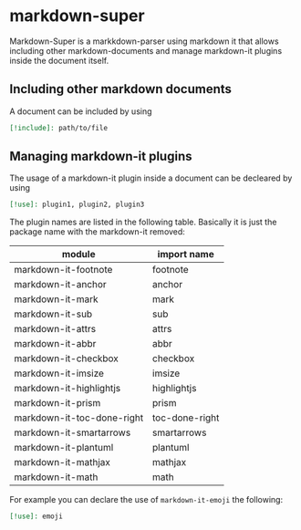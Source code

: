 # markdown-super

Markdown-Super is a markkdown-parser using markdown it that allows including other markdown-documents and manage markdown-it plugins inside the document itself.

## Including other markdown documents

A document can be included by using

```markdown
[!include]: path/to/file
```

## Managing markdown-it plugins

The usage of a markdown-it plugin inside a document can be decleared by using

```markdown
[!use]: plugin1, plugin2, plugin3
```

The plugin names are listed in the following table. Basically it is just the package name with the markdown-it removed:

| module               | import name |
|----------------------|-------------|
| markdown-it-footnote | footnote
| markdown-it-anchor   | anchor
| markdown-it-mark     | mark
| markdown-it-sub      | sub
| markdown-it-attrs    | attrs
| markdown-it-abbr     | abbr
| markdown-it-checkbox | checkbox
| markdown-it-imsize   | imsize
| markdown-it-highlightjs | highlightjs
| markdown-it-prism    | prism
| markdown-it-toc-done-right | toc-done-right
| markdown-it-smartarrows | smartarrows
| markdown-it-plantuml | plantuml
| markdown-it-mathjax  | mathjax
| markdown-it-math     | math

For example you can declare the use of `markdown-it-emoji` the following:

```markdown
[!use]: emoji
```
